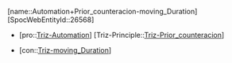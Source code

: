 ﻿---
type: TrizContradiction
aliases:
- Automation+Prior_counteracion-moving_Duration
license: CC BY-SA 4.0
copyright: https://github.com/SpocWeb
IsDeleted: false
IsReadOnly: false
Confidential: public
tags: 
- Triz/Contradiction
---
[name::Automation+Prior_counteracion-moving_Duration]
[SpocWebEntityId::26568]
+ [pro::[Triz-Automation](tech/Triz/Parameter/Triz-Automation.md)]
[Triz-Principle::[Triz-Prior_counteracion](tech/Triz/Principle/Triz-Prior_counteracion.md)]
- [con::[Triz-moving_Duration](tech/Triz/Parameter/Triz-moving_Duration.md)]

